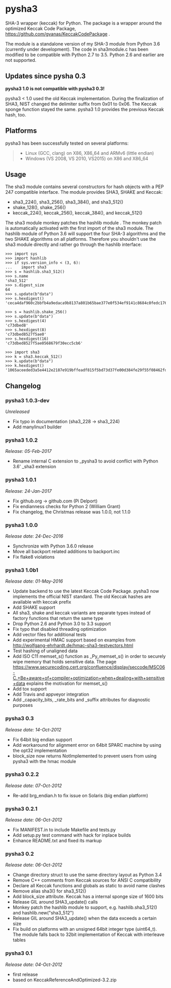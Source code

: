 pysha3
======

SHA-3 wrapper (keccak) for Python. The package is a wrapper around the
optimized Keccak Code Package,
<https://github.com/gvanas/KeccakCodePackage> .

The module is a standalone version of my SHA-3 module from Python 3.6
(currently under development). The code in sha3module.c has been
modified to be compatible with Python 2.7 to 3.5. Python 2.6 and earlier
are not supported.

Updates since pysha 0.3
-----------------------

**pysha3 1.0 is not compatible with pysha3 0.3!**

pysha3 &lt; 1.0 used the old Keccak implementation. During the
finalization of SHA3, NIST changed the delimiter suffix from 0x01 to
0x06. The Keccak sponge function stayed the same. pysha3 1.0 provides
the previous Keccak hash, too.

Platforms
---------

pysha3 has been successfully tested on several platforms:

> -   Linux (GCC, clang) on X86, X86\_64 and ARMv6 (little endian)
> -   Windows (VS 2008, VS 2010, VS2015) on X86 and X86\_64

Usage
-----

The sha3 module contains several constructors for hash objects with a
PEP 247 compatible interface. The module provides SHA3, SHAKE and
Keccak:

-   sha3\_224(), sha3\_256(), sha3\_384(), and sha3\_512()
-   shake\_128(), shake\_256()
-   keccak\_224(), keccak\_256(), keccak\_384(), and keccak\_512()

The sha3 module monkey patches the hashlib module . The monkey patch is
automatically activated with the first import of the sha3 module. The
hashlib module of Python 3.6 will support the four SHA-3 algorithms and
the two SHAKE algorithms on all platforms. Therefore you shouldn't use
the sha3 module directly and rather go through the hashlib interface:

    >>> import sys
    >>> import hashlib
    >>> if sys.version_info < (3, 6):
    ...    import sha3
    >>> s = hashlib.sha3_512()
    >>> s.name
    'sha3_512'
    >>> s.digest_size
    64
    >>> s.update(b"data")
    >>> s.hexdigest()
    'ceca4daf960c2bbfb4a9edaca9b8137a801b65bae377e0f534ef9141c8684c0fedc1768d1afde9766572846c42b935f61177eaf97d355fa8dc2bca3fecfa754d'

    >>> s = hashlib.shake_256()
    >>> s.update(b"data")
    >>> s.hexdigest(4)
    'c73dbed8'
    >>> s.hexdigest(8)
    'c73dbed8527f5ae0'
    >>> s.hexdigest(16)
    'c73dbed8527f5ae0568679f30ecc5cb6'

    >>> import sha3
    >>> k = sha3.keccak_512()
    >>> k.update(b"data")
    >>> k.hexdigest()
    '1065aceeded3a5e4412e2187e919bffeadf815f5bd73d37fe00d384fe29f55f08462fdabe1007b993ce5b8119630e7db93101d9425d6e352e22ffe3dcb56b825'

Changelog
---------

### pysha3 1.0.3-dev

*Unreleased*

-   Fix typo in documentation (sha3\_228 -&gt; sha3\_224)
-   Add manylinux1 builder

### pysha3 1.0.2

*Release: 05-Feb-2017*

-   Rename internal C extension to \_pysha3 to avoid conflict with
    Python 3.6' \_sha3 extension

### pysha3 1.0.1

*Release: 24-Jan-2017*

-   Fix github.org -&gt; github.com (Pi Delport)
-   Fix endianness checks for Python 2 (William Grant)
-   Fix changelog, the Christmas release was 1.0.0, not 1.1.0

### pysha3 1.0.0

*Release date: 24-Dec-2016*

-   Synchronize with Python 3.6.0 release
-   Move all backport related additions to backport.inc
-   Fix flake8 violations

### pysha3 1.0b1

*Release date: 01-May-2016*

-   Update backend to use the latest Keccak Code Package. pysha3 now
    implements the official NIST standard. The old Keccak hashes are
    available with keccak prefix
-   Add SHAKE support
-   All sha3, shake and keccak variants are separate types instead of
    factory functions that return the same type
-   Drop Python 2.6 and Python 3.0 to 3.3 support
-   Fix typo that disabled threading optimization
-   Add vector files for additional tests
-   Add experimental HMAC support based on examples from
    <http://wolfgang-ehrhardt.de/hmac-sha3-testvectors.html>
-   Test hashing of unaligned data
-   Add ISO C11 memset\_s() function as \_Py\_memset\_s() in order to
    securely wipe memory that holds sensitive data. The page
    <https://www.securecoding.cert.org/confluence/display/seccode/MSC06-C.+Be+aware+of+compiler+optimization+when+dealing+with+sensitive+data>
    explains the motivation for memset\_s()
-   Add tox support
-   Add Travis and appveyor integration
-   Add \_capacity\_bits, \_rate\_bits and \_suffix attributes for
    diagnostic purposes

### pysha3 0.3

*Release date: 14-Oct-2012*

-   Fix 64bit big endian support
-   Add workaround for alignment error on 64bit SPARC machine by using
    the opt32 implementation
-   block\_size now returns NotImplemented to prevent users from using
    pysha3 with the hmac module

### pysha3 0.2.2

*Release date: 07-Oct-2012*

-   Re-add brg\_endian.h to fix issue on Solaris (big endian platform)

### pysha3 0.2.1

*Release date: 06-Oct-2012*

-   Fix MANIFEST.in to include Makefile and tests.py
-   Add setup.py test command with hack for inplace builds
-   Enhance README.txt and fixed its markup

### pysha3 0.2

*Release date: 06-Oct-2012*

-   Change directory struct to use the same directory layout as Python
    3.4
-   Remove C++ comments from Keccak sources for ANSI C compatibility
-   Declare all Keccak functions and globals as static to avoid name
    clashes
-   Remove alias sha3() for sha3\_512()
-   Add block\_size attribute. Keccak has a internal sponge size of 1600
    bits
-   Release GIL around SHA3\_update() calls
-   Monkey patch the hashlib module to support, e.g. hashlib.sha3\_512()
    and hashlib.new("sha3\_512")
-   Release GIL around SHA3\_update() when the data exceeds a certain
    size
-   Fix build on platforms with an unsigned 64bit integer type
    (uint64\_t). The module falls back to 32bit implementation of Keccak
    with interleave tables

### pysha3 0.1

*Release date: 04-Oct-2012*

-   first release
-   based on KeccakReferenceAndOptimized-3.2.zip

